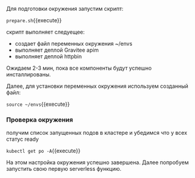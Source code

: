 Для  подготовки окружения запустим скрипт: 

`prepare.sh`{{execute}}

скрипт выполняет следуещее:
- создает файл переменных окружения ~/envs
- выполняет деплой Gravitee apim
- выполняет деплой httpbin

Ожидаем 2-3 мин, пока все компоненты будут успешно инсталлированы. 

Далее, для установки переменных окружения используем созданный файл:

`source ~/envs`{{execute}}
### Проверка окружения
получим список запущенных подов в кластере и убедимся что у всех статус ready

`kubectl get po -A`{{execute}}


На этом настройка окружения успешно завершена. Далее попробуем запустить свою первую serverless функцию.
